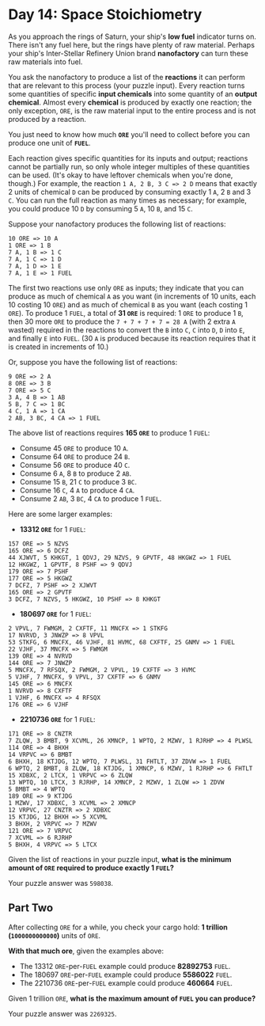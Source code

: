 Day 14: Space Stoichiometry
===========================
As you approach the rings of Saturn, your ship's **low fuel** indicator turns on. There isn't any fuel here, but the rings have plenty of raw material. Perhaps your ship's Inter-Stellar Refinery Union brand **nanofactory** can turn these raw materials into fuel.

You ask the nanofactory to produce a list of the **reactions** it can perform that are relevant to this process (your puzzle input). Every reaction turns some quantities of specific **input chemicals** into some quantity of an **output chemical**. Almost every **chemical** is produced by exactly one reaction; the only exception, `ORE`, is the raw material input to the entire process and is not produced by a reaction.

You just need to know how much **`ORE`** you'll need to collect before you can produce one unit of **`FUEL`**.

Each reaction gives specific quantities for its inputs and output; reactions cannot be partially run, so only whole integer multiples of these quantities can be used. (It's okay to have leftover chemicals when you're done, though.) For example, the reaction `1 A, 2 B, 3 C => 2 D` means that exactly 2 units of chemical `D` can be produced by consuming exactly 1 `A`, 2 `B` and 3 `C`. You can run the full reaction as many times as necessary; for example, you could produce 10 `D` by consuming 5 `A`, 10 `B`, and 15 `C`.

Suppose your nanofactory produces the following list of reactions:

```
10 ORE => 10 A
1 ORE => 1 B
7 A, 1 B => 1 C
7 A, 1 C => 1 D
7 A, 1 D => 1 E
7 A, 1 E => 1 FUEL
```

The first two reactions use only `ORE` as inputs; they indicate that you can produce as much of chemical `A` as you want (in increments of 10 units, each 10 costing 10 `ORE`) and as much of chemical `B` as you want (each costing 1 `ORE`). To produce 1 `FUEL`, a total of **31 `ORE`** is required: 1 `ORE` to produce 1 `B`, then 30 more `ORE` to produce the `7 + 7 + 7 + 7 = 28 A` (with 2 extra `A` wasted) required in the reactions to convert the `B` into `C`, `C` into `D`, `D` into `E`, and finally `E` into `FUEL`. (30 `A` is produced because its reaction requires that it is created in increments of 10.)

Or, suppose you have the following list of reactions:

```
9 ORE => 2 A
8 ORE => 3 B
7 ORE => 5 C
3 A, 4 B => 1 AB
5 B, 7 C => 1 BC
4 C, 1 A => 1 CA
2 AB, 3 BC, 4 CA => 1 FUEL
```

The above list of reactions requires **165 `ORE`** to produce 1 `FUEL`:

- Consume 45 `ORE` to produce 10 `A`.
- Consume 64 `ORE` to produce 24 `B`.
- Consume 56 `ORE` to produce 40 `C`.
- Consume 6 `A`, 8 `B` to produce 2 `AB`.
- Consume 15 `B`, 21 `C` to produce 3 `BC`.
- Consume 16 `C`, 4 `A` to produce 4 `CA`.
- Consume 2 `AB`, 3 `BC`, 4 `CA` to produce 1 `FUEL`.

Here are some larger examples:

- **13312 `ORE`** for 1 `FUEL`:

```
157 ORE => 5 NZVS
165 ORE => 6 DCFZ
44 XJWVT, 5 KHKGT, 1 QDVJ, 29 NZVS, 9 GPVTF, 48 HKGWZ => 1 FUEL
12 HKGWZ, 1 GPVTF, 8 PSHF => 9 QDVJ
179 ORE => 7 PSHF
177 ORE => 5 HKGWZ
7 DCFZ, 7 PSHF => 2 XJWVT
165 ORE => 2 GPVTF
3 DCFZ, 7 NZVS, 5 HKGWZ, 10 PSHF => 8 KHKGT
```

- **180697 `ORE`** for 1 `FUEL`:

```
2 VPVL, 7 FWMGM, 2 CXFTF, 11 MNCFX => 1 STKFG
17 NVRVD, 3 JNWZP => 8 VPVL
53 STKFG, 6 MNCFX, 46 VJHF, 81 HVMC, 68 CXFTF, 25 GNMV => 1 FUEL
22 VJHF, 37 MNCFX => 5 FWMGM
139 ORE => 4 NVRVD
144 ORE => 7 JNWZP
5 MNCFX, 7 RFSQX, 2 FWMGM, 2 VPVL, 19 CXFTF => 3 HVMC
5 VJHF, 7 MNCFX, 9 VPVL, 37 CXFTF => 6 GNMV
145 ORE => 6 MNCFX
1 NVRVD => 8 CXFTF
1 VJHF, 6 MNCFX => 4 RFSQX
176 ORE => 6 VJHF
```

- **2210736 `ORE`** for 1 `FUEL`:

```
171 ORE => 8 CNZTR
7 ZLQW, 3 BMBT, 9 XCVML, 26 XMNCP, 1 WPTQ, 2 MZWV, 1 RJRHP => 4 PLWSL
114 ORE => 4 BHXH
14 VRPVC => 6 BMBT
6 BHXH, 18 KTJDG, 12 WPTQ, 7 PLWSL, 31 FHTLT, 37 ZDVW => 1 FUEL
6 WPTQ, 2 BMBT, 8 ZLQW, 18 KTJDG, 1 XMNCP, 6 MZWV, 1 RJRHP => 6 FHTLT
15 XDBXC, 2 LTCX, 1 VRPVC => 6 ZLQW
13 WPTQ, 10 LTCX, 3 RJRHP, 14 XMNCP, 2 MZWV, 1 ZLQW => 1 ZDVW
5 BMBT => 4 WPTQ
189 ORE => 9 KTJDG
1 MZWV, 17 XDBXC, 3 XCVML => 2 XMNCP
12 VRPVC, 27 CNZTR => 2 XDBXC
15 KTJDG, 12 BHXH => 5 XCVML
3 BHXH, 2 VRPVC => 7 MZWV
121 ORE => 7 VRPVC
7 XCVML => 6 RJRHP
5 BHXH, 4 VRPVC => 5 LTCX
```

Given the list of reactions in your puzzle input, **what is the minimum amount of `ORE` required to produce exactly 1 `FUEL`?**

Your puzzle answer was `598038`.

Part Two
--------
After collecting `ORE` for a while, you check your cargo hold: **1 trillion (`1000000000000`)** units of `ORE`.

**With that much ore**, given the examples above:

- The 13312 `ORE`-per-`FUEL` example could produce **82892753** `FUEL`.
- The 180697 `ORE`-per-`FUEL` example could produce **5586022** `FUEL`.
- The 2210736 `ORE`-per-`FUEL` example could produce **460664** `FUEL`.

Given 1 trillion `ORE`, **what is the maximum amount of `FUEL` you can produce?**

Your puzzle answer was `2269325`.
